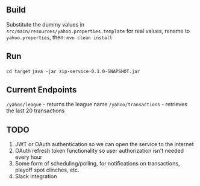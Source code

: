 ## Build

Substitute the dummy values in `src/main/resources/yahoo.properties.template` for real values, rename to `yahoo.properties`, then:
`mvn clean install`

## Run

`cd target`
`java -jar zip-service-0.1.0-SNAPSHOT.jar`

## Current Endpoints

`/yahoo/league` - returns the league name
`/yahoo/transactions` - retrieves the last 20 transactions

## TODO

1. JWT or OAuth authentication so we can open the service to the internet
2. OAuth refresh token functionality so user authorization isn't needed every hour
4. Some form of scheduling/polling, for notifications on transactions, playoff spot clinches, etc.
3. Slack integration
